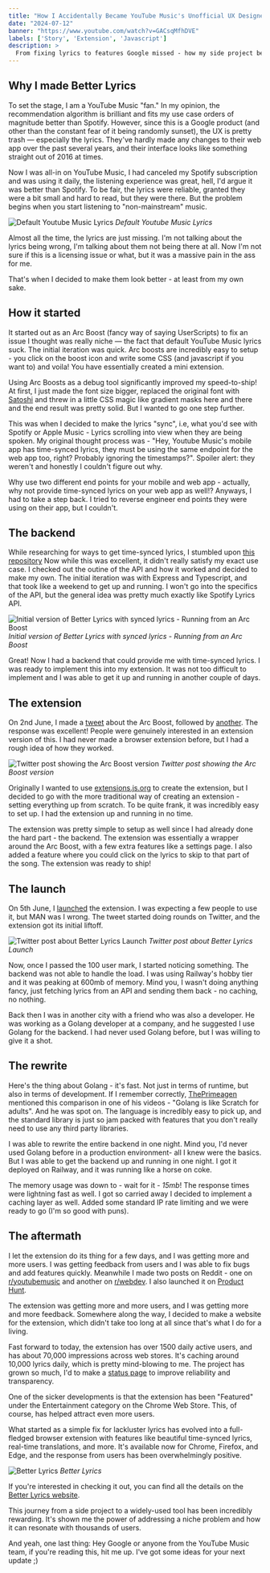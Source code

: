 ```yaml
---
title: "How I Accidentally Became YouTube Music's Unofficial UX Designer - Better Lyrics"
date: "2024-07-12"
banner: "https://www.youtube.com/watch?v=GACsqMfhDVE"
labels: ['Story', 'Extension', 'Javascript']
description: >
  From fixing lyrics to features Google missed - how my side project became 1500+ users' must-have extension for YouTube Music.
---
```


## Why I made Better Lyrics

To set the stage, I am a YouTube Music "fan." In my opinion, the recommendation algorithm is brilliant and fits my use
case orders of magnitude better than Spotify. However, since this is a Google product (and other than the constant fear
of it being randomly sunset), the UX is pretty trash — especially the lyrics. They've hardly made any changes to their
web app over the past several years, and their interface looks like something straight out of 2016 at times.

Now I was all-in on YouTube Music, I had canceled my Spotify subscription and was using it daily, the listening experience
was great, hell, I'd argue it was better than Spotify. To be fair, the lyrics were reliable, granted they were a bit
small and hard to read, but they were there. But the problem begins when you start listening to "non-mainstream" music.

![Default Youtube Music Lyrics](https://res.cloudinary.com/boidu/image/upload/q_auto:eco/v1720787071/Screenshot_2024-07-12_at_17.54.03_qab069.png)
_Default Youtube Music Lyrics_

Almost all the time, the lyrics are just missing. I'm not talking about the lyrics being wrong, I'm talking about them
not being there at all. Now I'm not sure if this is a licensing issue or what, but it was a massive pain in the ass for me.

That's when I decided to make them look better - at least from my own sake.

## How it started

It started out as an Arc Boost (fancy way of saying UserScripts) to fix an issue I thought was really niche — the fact that
default YouTube Music lyrics suck. The initial iteration was quick. Arc boosts are incredibly easy to setup - you click on
the boost icon and write some CSS (and javascript if you want to) and voila! You have essentially created a mini extension.

Using Arc Boosts as a debug tool significantly improved my speed-to-ship! At first, I just made the font size bigger,
replaced the original font with [Satoshi](https://www.fontshare.com/fonts/satoshi) and threw in a little CSS magic like gradient
masks here and there and the end result was pretty solid. But I wanted to go one step further.

This was when I decided to make the lyrics "sync", i.e, what you'd see with Spotify or Apple Music - Lyrics scrolling
into view when they are being spoken. My original thought process was - "Hey, Youtube Music's mobile app has time-synced
lyrics, they must be using the same endpoint for the web app too, right? Probably ignoring the timestamps?".
Spoiler alert: they weren't and honestly I couldn't figure out why.

Why use two different end points for your mobile
and web app - actually, why not provide time-synced lyrics on your web app as well!? Anyways, I had to take a step back.
I tried to reverse engineer end points they were using on their app, but I couldn't.

## The backend

While researching for ways to get time-synced lyrics, I stumbled upon [this repository](https://github.com/akashrchandran/spotify-lyrics-api)
Now while this was excellent, it didn't really satisfy my exact use case. I checked out the outine of the API and how it
worked and decided to make my own. The initial iteration was with Express and Typescript, and that took like a weekend to
get up and running. I won't go into the specifics of the API, but the general idea was pretty much exactly like
Spotify Lyrics API.

![Initial version of Better Lyrics with synced lyrics - Running from an Arc Boost](https://res.cloudinary.com/boidu/image/upload/q_auto:eco/v1720787164/Screenshot_2024-06-03_at_17.39.31_ookltg.png)
_Initial version of Better Lyrics with synced lyrics - Running from an Arc Boost_

Great! Now I had a backend that could provide me with time-synced lyrics. I was ready to implement
this into my extension. It was not too difficult to implement and I was able to get it up and running in another couple
of days.

## The extension

On 2nd June, I made a [tweet](https://x.com/boidushya/status/1797057452162039973) about the Arc Boost, followed
by [another](https://x.com/boidushya/status/1797213945129767309). The response was excellent! People were genuinely
interested in an extension version of this. I had never made a browser extension before, but I had a rough idea of how
they worked.

![Twitter post showing the Arc Boost version](https://res.cloudinary.com/boidu/image/upload/q_auto:eco/v1720787426/cbe97639-ad37-4ad0-9cec-b529ecc50626.png)
_Twitter post showing the Arc Boost version_

Originally I wanted to use [extensions.js.org](https://extension.js.org/) to create the extension, but I
decided to go with the more traditional way of creating an extension - setting everything up from scratch. To be quite
frank, it was incredibly easy to set up. I had the extension up and running in no time.

The extension was pretty simple
to setup as well since I had already done the hard part - the backend. The extension was essentially a wrapper around
the Arc Boost, with a few extra features like a settings page. I also added a feature where you could click on the
lyrics to skip to that part of the song. The extension was ready to ship!

## The launch

On 5th June, I [launched](https://x.com/boidushya/status/1798405072625520902) the extension. I was expecting a few
people to use it, but MAN was I wrong. The tweet started doing rounds on Twitter, and the extension got its initial
liftoff.

![Twitter post about Better Lyrics Launch](https://res.cloudinary.com/boidu/image/upload/q_auto:eco,c_crop,g_north,h_1300,w_1182,x_0,y_104/v1720787300/8b77e210-74b7-48a1-b4dc-6aa9c2bdf257.png)
_Twitter post about Better Lyrics Launch_

Now, once I passed the 100 user mark, I started noticing something. The backend was not able to handle the load. I was using
Railway's hobby tier and it was peaking at 600mb of memory. Mind you, I wasn't doing anything fancy, just fetching lyrics
from an API and sending them back - no caching, no nothing.

Back then I was in another city with a friend who was also a developer. He was working as a Golang developer at a
company, and he suggested I use Golang for the backend. I had never used Golang before, but I was willing to give it a
shot.

## The rewrite

Here's the thing about Golang - it's fast. Not just in terms of runtime, but also in terms of development. If I remember
correctly, [ThePrimeagen](https://x.com/ThePrimeagen) mentioned this comparison in one of his videos - "Golang is like
Scratch for adults". And he was spot on. The language is incredibly easy to pick up, and the standard library is just
so jam packed with features that you don't really need to use any third party libraries.

I was able to rewrite the entire backend in one night.
Mind you, I'd never used Golang before in a production environment- all I knew were the basics.
But I was able to get the backend up and running in one night. I got it deployed on Railway, and it was running like a
horse on coke.

The memory usage was down to - wait for it - _15mb_! The response times were lightning fast as well.
I got so carried away I decided to implement a caching layer as well. Added some standard IP rate limiting and we were
ready to go (I'm so good with puns).

## The aftermath

I let the extension do its thing for a few days, and I was getting more and more users. I was getting feedback from users
and I was able to fix bugs and add features quickly. Meanwhile I made two posts on Reddit - one on [r/youtubemusic](https://www.reddit.com/r/YoutubeMusic/comments/1db1j6a/introducing_better_lyrics_enhance_your_youtube/)
and another on [r/webdev](https://www.reddit.com/r/webdev/comments/1dran79/i_built_a_browser_extension_for_youtube_music/).
I also launched it on [Product Hunt](https://www.producthunt.com/posts/better-lyrics).

The extension was getting more and more users, and I was getting
more and more feedback. Somewhere along the way, I decided to make a website for the extension, which didn't take too
long at all since that's what I do for a living.

Fast forward to today, the extension has over 1500 daily active users, and has about 70,000 impressions across web stores.
It's caching around 10,000 lyrics daily, which is pretty mind-blowing to me.
The project has grown so much, I'd to make a [status page](https://better-lyrics-status.boidu.dev) to improve reliability
and transparency.

One of the sicker developments is that the extension has been "Featured" under the Entertainment category on the
Chrome Web Store. This, of course, has helped attract even more users.

What started as a simple fix for lackluster lyrics has evolved into a full-fledged browser extension with features like
beautiful time-synced lyrics, real-time translations, and more. It's available now for Chrome, Firefox, and Edge, and
the response from users has been overwhelmingly positive.

![Better Lyrics](https://res.cloudinary.com/boidu/image/upload/q_auto:eco/t_banner/v1720783608/Screenshot_2024-06-20_at_11.44.23_wwwrcc.png)
_Better Lyrics_

If you're interested in checking it out, you can find all the details on the [Better Lyrics website](https://better-lyrics.boidu.dev).

This journey from a side project to a widely-used tool has been incredibly rewarding. It's shown me the power of
addressing a niche problem and how it can resonate with thousands of users.

And yeah, one last thing: Hey Google or anyone from the YouTube Music team, if
you're reading this, hit me up. I've got some ideas for your next update ;)
